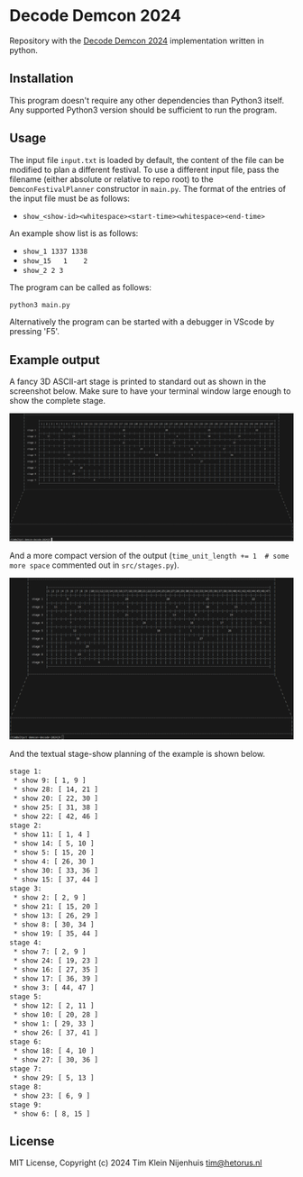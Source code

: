 # Decode Demcon 2024

Repository with the [Decode Demcon 2024](https://mailing.demcon.com/lp/decode-demcon-challenge-festival-schedule-generator) implementation written in python.

## Installation

This program doesn't require any other dependencies than Python3 itself.
Any supported Python3 version should be sufficient to run the program.

## Usage

The input file `input.txt` is loaded by default, the content of the file can be modified to plan a different festival.
To use a different input file, pass the filename (either absolute or relative to repo root) to the `DemconFestivalPlanner` constructor in `main.py`.
The format of the entries of the input file must be as follows:

- `show_<show-id><whitespace><start-time><whitespace><end-time>`

An example show list is as follows:

- `show_1 1337 1338`
- `show_15   1    2`
- `show_2 2 3`

The program can be called as follows:

```bash
python3 main.py
```

Alternatively the program can be started with a debugger in VScode by pressing 'F5'.

## Example output

A fancy 3D ASCII-art stage is printed to standard out as shown in the screenshot below.
Make sure to have your terminal window large enough to show the complete stage.

![ASCII-art stage](./example-output-large.png)

And a more compact version of the output (`time_unit_length += 1  # some more space` commented out in `src/stages.py`).

![ASCII-art stage](./example-output-small.png)

And the textual stage-show planning of the example is shown below.

```
stage 1:
 * show 9: [ 1, 9 ]
 * show 28: [ 14, 21 ]
 * show 20: [ 22, 30 ]
 * show 25: [ 31, 38 ]
 * show 22: [ 42, 46 ]
stage 2:
 * show 11: [ 1, 4 ]
 * show 14: [ 5, 10 ]
 * show 5: [ 15, 20 ]
 * show 4: [ 26, 30 ]
 * show 30: [ 33, 36 ]
 * show 15: [ 37, 44 ]
stage 3:
 * show 2: [ 2, 9 ]
 * show 21: [ 15, 20 ]
 * show 13: [ 26, 29 ]
 * show 8: [ 30, 34 ]
 * show 19: [ 35, 44 ]
stage 4:
 * show 7: [ 2, 9 ]
 * show 24: [ 19, 23 ]
 * show 16: [ 27, 35 ]
 * show 17: [ 36, 39 ]
 * show 3: [ 44, 47 ]
stage 5:
 * show 12: [ 2, 11 ]
 * show 10: [ 20, 28 ]
 * show 1: [ 29, 33 ]
 * show 26: [ 37, 41 ]
stage 6:
 * show 18: [ 4, 10 ]
 * show 27: [ 30, 36 ]
stage 7:
 * show 29: [ 5, 13 ]
stage 8:
 * show 23: [ 6, 9 ]
stage 9:
 * show 6: [ 8, 15 ]
```

## License

MIT License, Copyright (c) 2024 Tim Klein Nijenhuis <tim@hetorus.nl>
